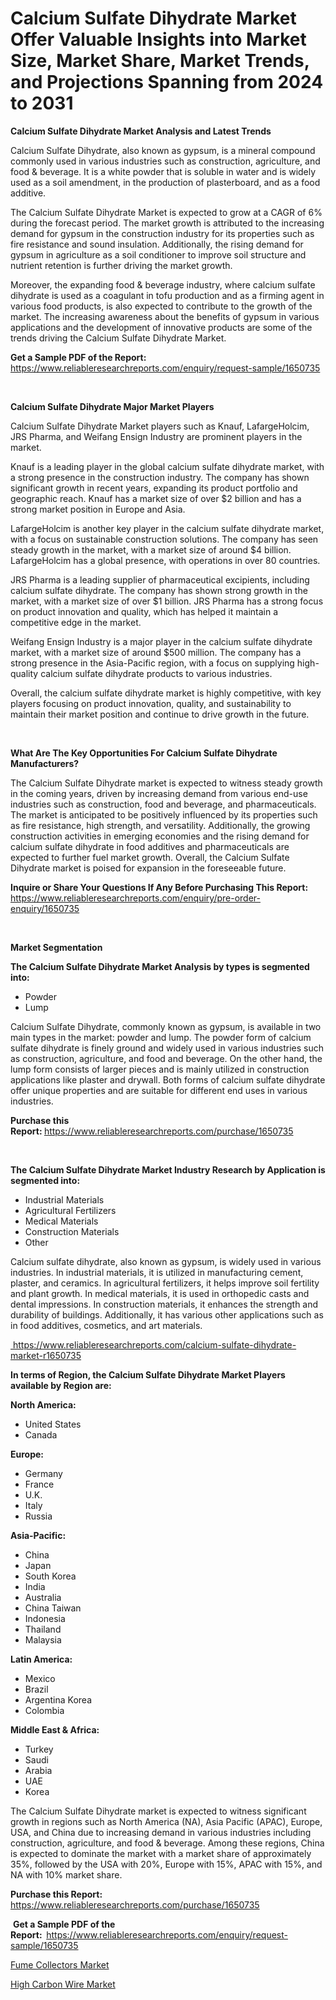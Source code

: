 <p><h1>Calcium Sulfate Dihydrate Market Offer Valuable Insights into Market Size, Market Share, Market Trends, and Projections Spanning from 2024 to 2031</h1></p><p><strong>Calcium Sulfate Dihydrate Market Analysis and Latest Trends</strong></p>
<p><p>Calcium Sulfate Dihydrate, also known as gypsum, is a mineral compound commonly used in various industries such as construction, agriculture, and food & beverage. It is a white powder that is soluble in water and is widely used as a soil amendment, in the production of plasterboard, and as a food additive.</p><p>The Calcium Sulfate Dihydrate Market is expected to grow at a CAGR of 6% during the forecast period. The market growth is attributed to the increasing demand for gypsum in the construction industry for its properties such as fire resistance and sound insulation. Additionally, the rising demand for gypsum in agriculture as a soil conditioner to improve soil structure and nutrient retention is further driving the market growth.</p><p>Moreover, the expanding food & beverage industry, where calcium sulfate dihydrate is used as a coagulant in tofu production and as a firming agent in various food products, is also expected to contribute to the growth of the market. The increasing awareness about the benefits of gypsum in various applications and the development of innovative products are some of the trends driving the Calcium Sulfate Dihydrate Market.</p></p>
<p><strong>Get a Sample PDF of the Report:&nbsp;</strong> <a href="https://www.reliableresearchreports.com/enquiry/request-sample/1650735">https://www.reliableresearchreports.com/enquiry/request-sample/1650735</a></p>
<p>&nbsp;</p>
<p><strong>Calcium Sulfate Dihydrate Major Market Players</strong></p>
<p><p>Calcium Sulfate Dihydrate Market players such as Knauf, LafargeHolcim, JRS Pharma, and Weifang Ensign Industry are prominent players in the market. </p><p>Knauf is a leading player in the global calcium sulfate dihydrate market, with a strong presence in the construction industry. The company has shown significant growth in recent years, expanding its product portfolio and geographic reach. Knauf has a market size of over $2 billion and has a strong market position in Europe and Asia.</p><p>LafargeHolcim is another key player in the calcium sulfate dihydrate market, with a focus on sustainable construction solutions. The company has seen steady growth in the market, with a market size of around $4 billion. LafargeHolcim has a global presence, with operations in over 80 countries.</p><p>JRS Pharma is a leading supplier of pharmaceutical excipients, including calcium sulfate dihydrate. The company has shown strong growth in the market, with a market size of over $1 billion. JRS Pharma has a strong focus on product innovation and quality, which has helped it maintain a competitive edge in the market.</p><p>Weifang Ensign Industry is a major player in the calcium sulfate dihydrate market, with a market size of around $500 million. The company has a strong presence in the Asia-Pacific region, with a focus on supplying high-quality calcium sulfate dihydrate products to various industries.</p><p>Overall, the calcium sulfate dihydrate market is highly competitive, with key players focusing on product innovation, quality, and sustainability to maintain their market position and continue to drive growth in the future.</p></p>
<p>&nbsp;</p>
<p><strong>What Are The Key Opportunities For Calcium Sulfate Dihydrate Manufacturers?</strong></p>
<p><p>The Calcium Sulfate Dihydrate market is expected to witness steady growth in the coming years, driven by increasing demand from various end-use industries such as construction, food and beverage, and pharmaceuticals. The market is anticipated to be positively influenced by its properties such as fire resistance, high strength, and versatility. Additionally, the growing construction activities in emerging economies and the rising demand for calcium sulfate dihydrate in food additives and pharmaceuticals are expected to further fuel market growth. Overall, the Calcium Sulfate Dihydrate market is poised for expansion in the foreseeable future.</p></p>
<p><strong>Inquire or Share Your Questions If Any Before Purchasing This Report:</strong> <a href="https://www.reliableresearchreports.com/enquiry/pre-order-enquiry/1650735">https://www.reliableresearchreports.com/enquiry/pre-order-enquiry/1650735</a></p>
<p>&nbsp;</p>
<p><strong>Market Segmentation</strong></p>
<p><strong>The Calcium Sulfate Dihydrate Market Analysis by types is segmented into:</strong></p>
<p><ul><li>Powder</li><li>Lump</li></ul></p>
<p><p>Calcium Sulfate Dihydrate, commonly known as gypsum, is available in two main types in the market: powder and lump. The powder form of calcium sulfate dihydrate is finely ground and widely used in various industries such as construction, agriculture, and food and beverage. On the other hand, the lump form consists of larger pieces and is mainly utilized in construction applications like plaster and drywall. Both forms of calcium sulfate dihydrate offer unique properties and are suitable for different end uses in various industries.</p></p>
<p><strong>Purchase this Report:&nbsp;</strong><a href="https://www.reliableresearchreports.com/purchase/1650735">https://www.reliableresearchreports.com/purchase/1650735</a></p>
<p>&nbsp;</p>
<p><strong>The Calcium Sulfate Dihydrate Market Industry Research by Application is segmented into:</strong></p>
<p><ul><li>Industrial Materials</li><li>Agricultural Fertilizers</li><li>Medical Materials</li><li>Construction Materials</li><li>Other</li></ul></p>
<p><p>Calcium sulfate dihydrate, also known as gypsum, is widely used in various industries. In industrial materials, it is utilized in manufacturing cement, plaster, and ceramics. In agricultural fertilizers, it helps improve soil fertility and plant growth. In medical materials, it is used in orthopedic casts and dental impressions. In construction materials, it enhances the strength and durability of buildings. Additionally, it has various other applications such as in food additives, cosmetics, and art materials.</p></p>
<p><a href="https://www.reliableresearchreports.com/calcium-sulfate-dihydrate-market-r1650735">&nbsp;https://www.reliableresearchreports.com/calcium-sulfate-dihydrate-market-r1650735</a></p>
<p><strong>In terms of Region, the Calcium Sulfate Dihydrate Market Players available by Region are:</strong></p>
<p>
    <p> <strong> North America: </strong>
        <ul>
            <li>United States</li>
            <li>Canada</li>
        </ul>
        </p> 
    <p> <strong> Europe: </strong>
        <ul>
            <li>Germany</li>
            <li>France</li>
            <li>U.K.</li>
            <li>Italy</li>
            <li>Russia</li>
        </ul>
        </p> 
    <p> <strong> Asia-Pacific: </strong>
        <ul>
            <li>China</li>
            <li>Japan</li>
            <li>South Korea</li>
            <li>India</li>
            <li>Australia</li>
            <li>China Taiwan</li>
            <li>Indonesia</li>
            <li>Thailand</li>
            <li>Malaysia</li>
        </ul>
        </p> 
    <p> <strong> Latin America: </strong>
        <ul>
            <li>Mexico</li>
            <li>Brazil</li>
            <li>Argentina Korea</li>
            <li>Colombia</li>
        </ul>
        </p> 
    <p> <strong> Middle East & Africa: </strong>
        <ul>
            <li>Turkey</li>
            <li>Saudi</li>
            <li>Arabia</li>
            <li>UAE</li>
            <li>Korea</li>
        </ul>
    </p>
    </p>
<p><p>The Calcium Sulfate Dihydrate market is expected to witness significant growth in regions such as North America (NA), Asia Pacific (APAC), Europe, USA, and China due to increasing demand in various industries including construction, agriculture, and food & beverage. Among these regions, China is expected to dominate the market with a market share of approximately 35%, followed by the USA with 20%, Europe with 15%, APAC with 15%, and NA with 10% market share.</p></p>
<p><strong>Purchase this Report: </strong><a href="https://www.reliableresearchreports.com/purchase/1650735">https://www.reliableresearchreports.com/purchase/1650735</a></p>
<p>&nbsp;<strong>Get a Sample PDF of the Report:&nbsp;&nbsp;</strong><a href="https://www.reliableresearchreports.com/enquiry/request-sample/1650735">https://www.reliableresearchreports.com/enquiry/request-sample/1650735</a></p>
<p><strong></strong></p>
<p><p><a href="https://github.com/lesliranch56456/Market-Research-Report-List-1/blob/main/fume-collectors-market.md">Fume Collectors Market</a></p><p><a href="https://view.publitas.com/reportprime-1/comprehensive-analysis-of-the-global-high-carbon-wire-market-growth-trends-market-forecasts-2024-2031/">High Carbon Wire Market</a></p></p>